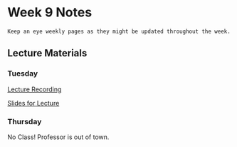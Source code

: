 Week 9 Notes
============================

```{note}
Keep an eye weekly pages as they might be updated throughout the week.
```

## Lecture Materials


### Tuesday

[Lecture Recording]()

<a href="../resources/" >Slides for Lecture</a>


### Thursday

No Class! Professor is out of town.

